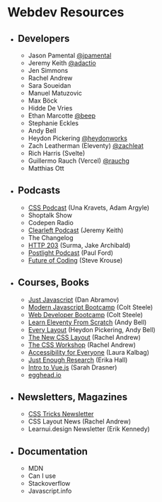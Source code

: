 # Webdev Resources
- ## Developers 
    - Jason Pamental [@jpamental](https://twitter.com/jpamental)
    - Jeremy Keith [@adactio](https://twitter.com/adactio)
    - Jen Simmons
    - Rachel Andrew
    - Sara Soueidan
    - Manuel Matuzovic
    - Max Böck
    - Hidde De Vries
    - Ethan Marcotte [@beep](https://twitter.com/beep)
    - Stephanie Eckles
    - Andy Bell
    - Heydon Pickering [@heydonworks](https://twitter.com/heydonworks)
    - Zach Leatherman (Eleventy) [@zachleat](https://twitter.com/zachleat)
    - Rich Harris (Svelte)
    - Guillermo Rauch (Vercel) [@rauchg](https://twitter.com/rauchg)
    - Matthias Ott
- ## Podcasts
    - [CSS Podcast](https://thecsspodcast.libsyn.com/) (Una Kravets, Adam Argyle)
    - Shoptalk Show
    - Codepen Radio
    - [Clearleft Podcast](https://podcast.clearleft.com/) (Jeremy Keith)
    - The Changelog
    - [HTTP 203](https://developers.google.com/web/shows/http203/podcast) (Surma, Jake Archibald)
    - [Postlight Podcast](https://postlight.com/podcast) (Paul Ford)
    - [Future of Coding](https://futureofcoding.org/episodes/) (Steve Krouse)
- ## Courses, Books
    - [Just Javascript](https://justjavascript.com/) (Dan Abramov)
    - [Modern Javascript Bootcamp](https://www.udemy.com/course/javascript-beginners-complete-tutorial) (Colt Steele)
    - [Web Developer Bootcamp](https://www.udemy.com/course/the-web-developer-bootcamp) (Colt Steele)
    - [Learn Eleventy From Scratch](https://piccalil.li/course/learn-eleventy-from-scratch) (Andy Bell)
    - [Every Layout](https://every-layout.dev/) (Heydon Pickering, Andy Bell)
    - [The New CSS Layout](https://abookapart.com/products/the-new-css-layout) (Rachel Andrew)
    - [The CSS Workshop](https://thecssworkshop.com/) (Rachel Andrew)
    - [Accessibility for Everyone](https://abookapart.com/products/accessibility-for-everyone) (Laura Kalbag)
    - [Just Enough Research](https://abookapart.com/products/just-enough-research) (Erika Hall)
    - [Intro to Vue.js](https://css-tricks.com/intro-to-vue-1-rendering-directives-events/) (Sarah Drasner)
    - [egghead.io](https://egghead.io/)
- ## Newsletters, Magazines
    - [CSS Tricks Newsletter](https://css-tricks.com/newsletter/246-communication-is-key/)
    - CSS Layout News (Rachel Andrew)
    - Learnui.design Newsletter (Erik Kennedy)
- ## Documentation
    - MDN
    - Can I use
    - Stackoverflow
    - Javascript.info

